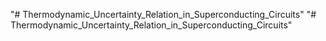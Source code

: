 "# Thermodynamic_Uncertainty_Relation_in_Superconducting_Circuits" 
"# Thermodynamic_Uncertainty_Relation_in_Superconducting_Circuits" 
